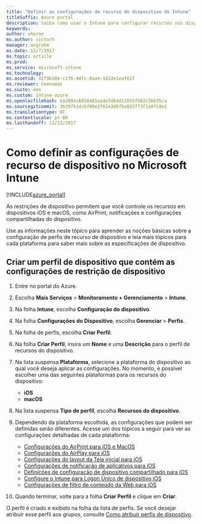 ```yaml
---
title: "Definir as configurações de recurso de dispositivo do Intune"
titleSuffix: Azure portal
description: Saiba como usar o Intune para configurar recursos nos dispositivos gerenciados.
keywords: 
author: vhorne
ms.author: victorh
manager: angrobe
ms.date: 12/7/2017
ms.topic: article
ms.prod: 
ms.service: microsoft-intune
ms.technology: 
ms.assetid: 42f9b104-c1f6-4dfc-8aa4-1d33e1eaf61f
ms.reviewer: heenamac
ms.suite: ems
ms.custom: intune-azure
ms.openlocfilehash: ea280ac6858485aa4e3d64d11835f002c5bb35ca
ms.sourcegitcommit: 3b397b1dcb780e2f82a3d8fba693773f1a9fcde1
ms.translationtype: HT
ms.contentlocale: pt-BR
ms.lasthandoff: 12/12/2017
---
```

# <a name="how-to-configure-device-feature-settings-in-microsoft-intune"></a>Como definir as configurações de recurso de dispositivo no Microsoft Intune

[!INCLUDE[azure_portal](./includes/azure_portal.md)]

As restrições de dispositivo permitem que você controle os recursos em dispositivos iOS e macOS, como AirPrint, notificações e configurações compartilhadas do dispositivo.

Use as informações neste tópico para aprender as noções básicas sobre a configuração de perfis de recurso de dispositivo e leia mais tópicos para cada plataforma para saber mais sobre as especificações de dispositivo.

## <a name="create-a-device-profile-containing-device-restriction-settings"></a>Criar um perfil de dispositivo que contém as configurações de restrição de dispositivo

1. Entre no portal do Azure.
2. Escolha **Mais Serviços** > **Monitoramento + Gerenciamento** > **Intune**.
3. Na folha **Intune**, escolha **Configuração do dispositivo**.
2. Na folha **Configurações do Dispositivo**, escolha **Gerenciar** > **Perfis**.
3. Na folha de perfis, escolha **Criar Perfil**.
4. Na folha **Criar Perfil**, insira um **Nome** e uma **Descrição** para o perfil de recursos do dispositivo.
5. Na lista suspensa **Plataforma**, selecione a plataforma do dispositivo ao qual você deseja aplicar as configurações. No momento, é possível escolher uma das seguintes plataformas para os recursos do dispositivo:
    - **iOS**
    - **macOS**
6. Na lista suspensa **Tipo de perfil**, escolha **Recursos do dispositivo**. 
7. Dependendo da plataforma escolhida, as configurações que podem ser definidas serão diferentes. Acesse um dos tópicos a seguir para ver as configurações detalhadas de cada plataforma:
    - [Configurações do AirPrint para iOS e MacOS](air-print-settings-ios-macos.md)
    - [Configurações do AirPlay para iOS](airplay-settings-ios.md)
    - [Configurações do layout da Tela inicial para iOS](home-screen-settings-ios.md)
    - [Configurações de notificação de aplicativos para iOS](app-notification-settings-ios.md)
    - [Definições de configuração de dispositivo compartilhado para iOS](shared-device-settings-ios.md)
    - [Configure o Intune para Logon Único de dispositivo iOS](sso-ios.md)
    - [Configurações de filtro de conteúdo da Web para iOS](web-content-filter-settings-ios.md)

8. Quando terminar, volte para a folha **Criar Perfil** e clique em **Criar**.

O perfil é criado e exibido na folha da lista de perfis.
Se você desejar atribuir esse perfil aos grupos, consulte [Como atribuir perfis de dispositivo](device-profile-assign.md).




